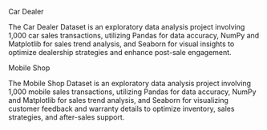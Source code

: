 Car Dealer

The Car Dealer Dataset is an exploratory data analysis project involving 1,000 car sales transactions, utilizing Pandas for data accuracy, NumPy and Matplotlib for sales trend analysis, and Seaborn for visual insights to optimize dealership strategies and enhance post-sale engagement.

Mobile Shop

The Mobile Shop Dataset is an exploratory data analysis project involving 1,000 mobile sales transactions, utilizing Pandas for data accuracy, NumPy and Matplotlib for sales trend analysis, and Seaborn for visualizing customer feedback and warranty details to optimize inventory, sales strategies, and after-sales support.

